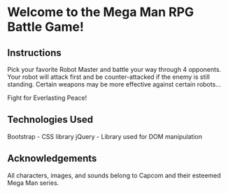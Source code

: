 # Welcome to the Mega Man RPG Battle Game!

## Instructions
Pick your favorite Robot Master and battle your way through 4 opponents. Your robot will attack first and be counter-attacked if the enemy is still standing. Certain weapons may be more effective against certain robots...

Fight for Everlasting Peace!

## Technologies Used
Bootstrap - CSS library
jQuery - Library used for DOM manipulation


## Acknowledgements
All characters, images, and sounds belong to Capcom and their esteemed Mega Man series.
